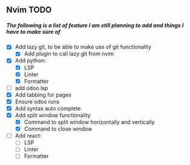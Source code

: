 ## Nvim TODO
##### The following is a list of feature I am still planning to add and things I have to make sure of
- [x] Add lazy git, to be able to make use of git functionality
    - [x] Add plugin to call lazy git from nvim
- [x] Add python:
  - [x] LSP
  - [x] Linter
  - [x] Formatter
- [ ] add odoo lsp
- [x] Add tabbing for pages
- [x] Ensure odoo runs
- [x] Add syntax auto complete
- [x] Add split window functionality
  - [x] Command to split window horizontally and vertically
  - [x] Command to close window
- [ ] Add react:
  - [ ] LSP
  - [ ] Linter
  - [ ] Formatter 
